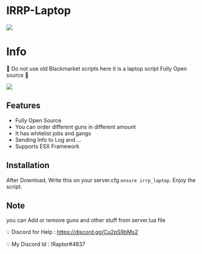 # IRRP-Laptop
![](https://cdn.discordapp.com/attachments/965216545108267018/973656813528576100/BPT_MadewithOver_Logo_B.png)

# Info

 📌 Do not use old Blackmarket scripts here it is a laptop script Fully Open source 📌

![](https://cdn.discordapp.com/attachments/965216544126820392/988924342161264690/bandicam_2022-06-22_02-21-37-542.png)

## Features

- Fully Open Source
- You can order different guns in different amount
- It has whitelist jobs and gangs
- Sending Info to Log and ...
- Supports ESX Framework

## Installation

After Download, Write this on your server.cfg `ensure irrp_laptop`. Enjoy the script.

## Note

you can Add or remove guns and other stuff from server.lua file

💡 Discord for Help : https://discord.gg/Cu2pS9bMs2

💡 My Discord Id : !Raptor#4837

